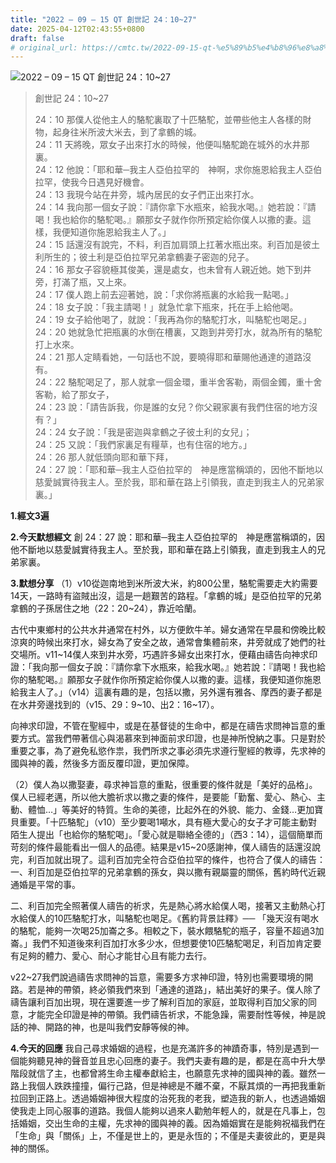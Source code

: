 ```yaml
---
title: "2022 – 09 – 15 QT 創世記 24：10~27"
date: 2025-04-12T02:43:55+0800
draft: false
# original_url: https://cmtc.tw/2022-09-15-qt-%e5%89%b5%e4%b8%96%e8%a8%98-24%ef%bc%9a1027
---
```


![2022 – 09 – 15 QT 創世記 24：10\~27](/images/qt.jpg  "2022 – 09 – 15 QT 創世記 24：10\~27")

> 創世記 24：10\~27
>
> 24：10 那僕人從他主人的駱駝裏取了十匹駱駝，並帶些他主人各樣的財物，起身往米所波大米去，到了拿鶴的城。  
> 24：11 天將晚，眾女子出來打水的時候，他便叫駱駝跪在城外的水井那裏。  
> 24：12 他說：「耶和華─我主人亞伯拉罕的　神啊，求你施恩給我主人亞伯拉罕，使我今日遇見好機會。  
> 24：13 我現今站在井旁，城內居民的女子們正出來打水。  
> 24：14 我向那一個女子說：『請你拿下水瓶來，給我水喝。』她若說：『請喝！我也給你的駱駝喝。』願那女子就作你所預定給你僕人以撒的妻。這樣，我便知道你施恩給我主人了。」  
> 24：15 話還沒有說完，不料，利百加肩頭上扛著水瓶出來。利百加是彼土利所生的；彼土利是亞伯拉罕兄弟拿鶴妻子密迦的兒子。  
> 24：16 那女子容貌極其俊美，還是處女，也未曾有人親近她。她下到井旁，打滿了瓶，又上來。  
> 24：17 僕人跑上前去迎著她，說：「求你將瓶裏的水給我一點喝。」  
> 24：18 女子說：「我主請喝！」就急忙拿下瓶來，托在手上給他喝。  
> 24：19 女子給他喝了，就說：「我再為你的駱駝打水，叫駱駝也喝足。」  
> 24：20 她就急忙把瓶裏的水倒在槽裏，又跑到井旁打水，就為所有的駱駝打上水來。  
> 24：21 那人定睛看她，一句話也不說，要曉得耶和華賜他通達的道路沒有。  
> 24：22 駱駝喝足了，那人就拿一個金環，重半舍客勒，兩個金鐲，重十舍客勒，給了那女子，  
> 24：23 說：「請告訴我，你是誰的女兒？你父親家裏有我們住宿的地方沒有？」  
> 24：24 女子說：「我是密迦與拿鶴之子彼土利的女兒」；  
> 24：25 又說：「我們家裏足有糧草，也有住宿的地方。」  
> 24：26 那人就低頭向耶和華下拜，  
> 24：27 說：「耶和華─我主人亞伯拉罕的　神是應當稱頌的，因他不斷地以慈愛誠實待我主人。至於我，耶和華在路上引領我，直走到我主人的兄弟家裏。」

**1.經文3遍**

**2.今天默想經文**
創 24：27 說：耶和華─我主人亞伯拉罕的　神是應當稱頌的，因他不斷地以慈愛誠實待我主人。至於我，耶和華在路上引領我，直走到我主人的兄弟家裏。

**3.默想分享**
（1）v10從迦南地到米所波大米，約800公里，駱駝需要走大約需要14天，一路時有盜賊出沒，這是一趟艱苦的路程。「拿鶴的城」是亞伯拉罕的兄弟拿鶴的子孫居住之地（22：20\~24），靠近哈蘭。

古代中東鄉村的公共水井通常在村外，以方便飲牛羊。婦女通常在早晨和傍晚比較涼爽的時候出來打水，婦女為了安全之故，通常會集體前來，井旁就成了她們的社交場所。v11\~14僕人來到井水旁，巧遇許多婦女出來打水，便藉由禱告向神求印證：「我向那一個女子說：『請你拿下水瓶來，給我水喝。』她若說：『請喝！我也給你的駱駝喝。』願那女子就作你所預定給你僕人以撒的妻。這樣，我便知道你施恩給我主人了。」（v14）這裏有趣的是，包括以撒，另外還有雅各、摩西的妻子都是在水井旁邊找到的（v15、29：9\~10、出2：16\~17）。

向神求印證，不管在聖經中，或是在基督徒的生命中，都是在禱告求問神旨意的重要方式。當我們帶著信心與渴慕來到神面前求印證，也是神所悅納之事。只是對於重要之事，為了避免私慾作祟，我們所求之事必須先求遵行聖經的教導，先求神的國與神的義，然後多方面反覆印證，更加保障。

（2）僕人為以撒娶妻，尋求神旨意的重點，很重要的條件就是「美好的品格」。僕人已經老邁，所以他大膽祈求以撒之妻的條件，是要能「勤奮、愛心、熱心、主動、體恤…」等美好的特質。生命的美德，比起外在的外貌、能力、金錢…更加寶貝重要。「十匹駱駝」（v10）至少要喝1噸水，具有極大愛心的女子才可能主動對陌生人提出「也給你的駱駝喝」。「愛心就是聯絡全德的」（西3：14），這個簡單而苛刻的條件最能看出一個人的品德。結果是v15\~20感謝神，僕人禱告的話還沒說完，利百加就出現了。這利百加完全符合亞伯拉罕的條件，也符合了僕人的禱告：  
一、利百加是亞伯拉罕的兄弟拿鶴的孫女，與以撒有親屬靈的關係，舊約時代近親通婚是平常的事。

二、利百加完全照著僕人禱告的祈求，先是熱心將水給僕人喝，接著又主動熱心打水給僕人的10匹駱駝打水，叫駱駝也喝足。《舊約背景註釋》── 「幾天沒有喝水的駱駝，能夠一次喝25加崙之多。相較之下，裝水餵駱駝的瓶子，容量不超過3加崙。」我們不知道後來利百加打水多少水，但想要使10匹駱駝喝足，利百加肯定要有足夠的體力、愛心、耐心才能甘心且有能力去行。

v22\~27我們說過禱告求問神的旨意，需要多方求神印證，特別也需要環境的開路。若是神的帶領，終必領我們來到「通達的道路」，結出美好的果子。僕人除了禱告讓利百加出現，現在還要進一步了解利百加的家庭，並取得利百加父家的同意，才能完全印證是神的帶領。我們禱告祈求，不能急躁，需要耐性等候，神是說話的神、開路的神，也是叫我們安靜等候的神。

**4.今天的回應**
我自己尋求婚姻的過程，也是充滿許多的神蹟奇事，特別是遇到一個能夠聽見神的聲音並且忠心回應的妻子。我們夫妻有趣的是，都是在高中升大學階段就信了主，也都曾將生命主權奉獻給主，也願意先求神的國與神的義。雖然一路上我個人跌跌撞撞，偏行己路，但是神總是不離不棄，不厭其煩的一再把我重新拉回到正路上。透過婚姻神很大程度的治死我的老我，塑造我的新人，也透過婚姻使我走上同心服事的道路。我個人能夠以過來人勸勉年輕人的，就是在凡事上，包括婚姻，交出生命的主權，先求神的國與神的義。因為婚姻實在是能夠祝福我們在「生命」與「關係」上，不僅是世上的，更是永恆的；不僅是夫妻彼此的，更是與神的關係。
